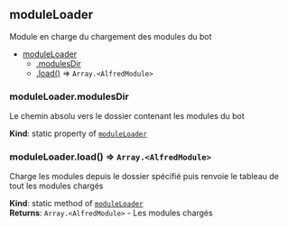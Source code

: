 <a name="module_moduleLoader"></a>

## moduleLoader
Module en charge du chargement des modules du bot


* [moduleLoader](#module_moduleLoader)
    * [.modulesDir](#module_moduleLoader.modulesDir)
    * [.load()](#module_moduleLoader.load) ⇒ <code>Array.&lt;AlfredModule&gt;</code>

<a name="module_moduleLoader.modulesDir"></a>

### moduleLoader.modulesDir
Le chemin absolu vers le dossier contenant les modulesdu bot

**Kind**: static property of [<code>moduleLoader</code>](#module_moduleLoader)  
<a name="module_moduleLoader.load"></a>

### moduleLoader.load() ⇒ <code>Array.&lt;AlfredModule&gt;</code>
Charge les modules depuis le dossier spécifié puisrenvoie le tableau de tout les modules chargés

**Kind**: static method of [<code>moduleLoader</code>](#module_moduleLoader)  
**Returns**: <code>Array.&lt;AlfredModule&gt;</code> - Les modules chargés  
